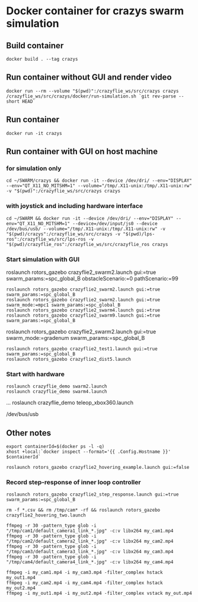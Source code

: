 # Docker container for crazys swarm simulation

## Build container
	docker build . --tag crazys

## Run container without GUI and render video
	docker run --rm --volume "$(pwd)":/crazyflie_ws/src/crazys crazys /crazyflie_ws/src/crazys/docker/run-simulation.sh `git rev-parse --short HEAD`

## Run container
	docker run -it crazys

## Run container with GUI on host machine
### for simulation only
	cd ~/SWARM/crazys && docker run -it --device /dev/dri/ --env="DISPLAY" --env="QT_X11_NO_MITSHM=1" --volume="/tmp/.X11-unix:/tmp/.X11-unix:rw" -v "$(pwd)":/crazyflie_ws/src/crazys crazys

### with joystick and including hardware interface
	cd ~/SWARM && docker run -it --device /dev/dri/ --env="DISPLAY" --env="QT_X11_NO_MITSHM=1" --device=/dev/input/js0 --device /dev/bus/usb/ --volume="/tmp/.X11-unix:/tmp/.X11-unix:rw" -v "$(pwd)/crazys":/crazyflie_ws/src/crazys -v "$(pwd)/lps-ros":/crazyflie_ws/src/lps-ros -v "$(pwd)/crazyflie_ros":/crazyflie_ws/src/crazyflie_ros crazys

### Start simulation with GUI
  roslaunch rotors_gazebo crazyflie2_swarm2.launch gui:=true swarm_params:=spc_global_B obstacleScenario:=0 pathScenario:=99

	roslaunch rotors_gazebo crazyflie2_swarm2.launch gui:=true swarm_params:=spc_global_B
	roslaunch rotors_gazebo crazyflie2_swarm2.launch gui:=true swarm_mode:=mpc1 swarm_params:=spc_global_B
	roslaunch rotors_gazebo crazyflie2_swarm4.launch gui:=true
	roslaunch rotors_gazebo crazyflie2_swarm9.launch gui:=true swarm_params:=spc_global_B

  roslaunch rotors_gazebo crazyflie2_swarm2.launch gui:=true swarm_mode:=gradenum swarm_params:=spc_global_B

	roslaunch rotors_gazebo crazyflie2_test1.launch gui:=true swarm_params:=spc_global_B
	roslaunch rotors_gazebo crazyflie2_dist5.launch

### Start with hardware
	roslaunch crazyflie_demo swarm2.launch
	roslaunch crazyflie_demo swarm4.launch
  ...
	roslaunch crazyflie_demo teleop_xbox360.launch

/dev/bus/usb

## Other notes
	export containerId=$(docker ps -l -q)
	xhost +local:`docker inspect --format='{{ .Config.Hostname }}' $containerId`

	roslaunch rotors_gazebo crazyflie2_hovering_example.launch gui:=false

### Record step-response of inner loop controller
	roslaunch rotors_gazebo crazyflie2_step_response.launch gui:=true swarm_params:=spc_global_B

	rm -f *.csv && rm /tmp/cam* -rf && roslaunch rotors_gazebo crazyflie2_hovering_two.launch

	ffmpeg -r 30 -pattern_type glob -i "/tmp/cam1/default_camera1_link_*.jpg" -c:v libx264 my_cam1.mp4
	ffmpeg -r 30 -pattern_type glob -i "/tmp/cam2/default_camera2_link_*.jpg" -c:v libx264 my_cam2.mp4
	ffmpeg -r 30 -pattern_type glob -i "/tmp/cam3/default_camera3_link_*.jpg" -c:v libx264 my_cam3.mp4
	ffmpeg -r 30 -pattern_type glob -i "/tmp/cam4/default_camera4_link_*.jpg" -c:v libx264 my_cam4.mp4

	ffmpeg -i my_cam1.mp4 -i my_cam3.mp4 -filter_complex hstack my_out1.mp4
	ffmpeg -i my_cam2.mp4 -i my_cam4.mp4 -filter_complex hstack my_out2.mp4
	ffmpeg -i my_out1.mp4 -i my_out2.mp4 -filter_complex vstack my_out.mp4
